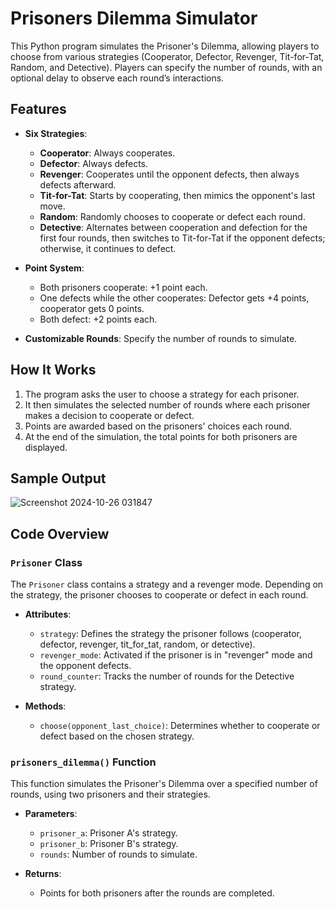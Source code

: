 # Prisoners Dilemma Simulator

This Python program simulates the Prisoner's Dilemma, allowing players to choose from various strategies (Cooperator, Defector, Revenger, Tit-for-Tat, Random, and Detective). Players can specify the number of rounds, with an optional delay to observe each round’s interactions.

## Features

- **Six Strategies**:
  - **Cooperator**: Always cooperates.
  - **Defector**: Always defects.
  - **Revenger**: Cooperates until the opponent defects, then always defects afterward.
  - **Tit-for-Tat**: Starts by cooperating, then mimics the opponent's last move.
  - **Random**: Randomly chooses to cooperate or defect each round.
  - **Detective**: Alternates between cooperation and defection for the first four rounds, then switches to Tit-for-Tat if the opponent defects; otherwise, it continues to defect.

- **Point System**:
  - Both prisoners cooperate: +1 point each.
  - One defects while the other cooperates: Defector gets +4 points, cooperator gets 0 points.
  - Both defect: +2 points each.

- **Customizable Rounds**: Specify the number of rounds to simulate.

## How It Works

1. The program asks the user to choose a strategy for each prisoner.
2. It then simulates the selected number of rounds where each prisoner makes a decision to cooperate or defect.
3. Points are awarded based on the prisoners' choices each round.
4. At the end of the simulation, the total points for both prisoners are displayed.

## Sample Output
![Screenshot 2024-10-26 031847](https://github.com/user-attachments/assets/1748b442-3236-49b0-b066-7911d12ac41e)


## Code Overview

### `Prisoner` Class

The `Prisoner` class contains a strategy and a revenger mode. Depending on the strategy, the prisoner chooses to cooperate or defect in each round.

- **Attributes**:
  - `strategy`: Defines the strategy the prisoner follows (cooperator, defector, revenger, tit_for_tat, random, or detective).
  - `revenger_mode`: Activated if the prisoner is in "revenger" mode and the opponent defects.
  - `round_counter`: Tracks the number of rounds for the Detective strategy.

- **Methods**:
  - `choose(opponent_last_choice)`: Determines whether to cooperate or defect based on the chosen strategy.

### `prisoners_dilemma()` Function

This function simulates the Prisoner's Dilemma over a specified number of rounds, using two prisoners and their strategies.

- **Parameters**:
  - `prisoner_a`: Prisoner A's strategy.
  - `prisoner_b`: Prisoner B's strategy.
  - `rounds`: Number of rounds to simulate.

- **Returns**:
  - Points for both prisoners after the rounds are completed.
